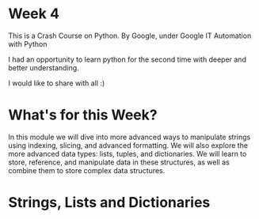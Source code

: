 # Week 4

This is a Crash Course on Python. By Google, under Google IT Automation with Python

I had an opportunity to learn python for the second time with deeper and better understanding.

I would like to share with all :)

# What's for this Week? 

In this module we will dive into more advanced ways to manipulate strings using indexing, slicing, and advanced formatting. We will also explore the more advanced data types: lists, tuples, and dictionaries. We will learn to store, reference, and manipulate data in these structures, as well as combine them to store complex data structures.

# Strings, Lists and Dictionaries
